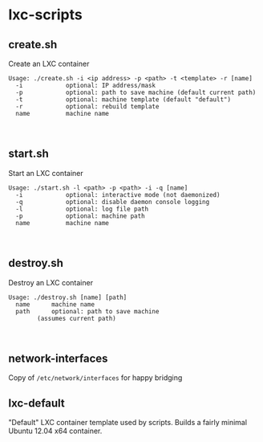 lxc-scripts
===========

create.sh
---------
Create an LXC container

	Usage: ./create.sh -i <ip address> -p <path> -t <template> -r [name]
	  -i            optional: IP address/mask
	  -p            optional: path to save machine (default current path)
	  -t            optional: machine template (default "default")
	  -r            optional: rebuild template
	  name          machine name
<br>


start.sh
--------
Start an LXC container

	Usage: ./start.sh -l <path> -p <path> -i -q [name]
	  -i            optional: interactive mode (not daemonized)
	  -q            optional: disable daemon console logging
	  -l            optional: log file path
	  -p            optional: machine path
	  name          machine name
<br>


destroy.sh
----------
Destroy an LXC container

	Usage: ./destroy.sh [name] [path]
	  name		machine name
	  path		optional: path to save machine
			(assumes current path)
<br>


network-interfaces
------------------
Copy of <code>/etc/network/interfaces</code> for happy bridging
<br>


lxc-default
-----------
"Default" LXC container template used by scripts.  Builds a fairly minimal Ubuntu 12.04 x64 container.
